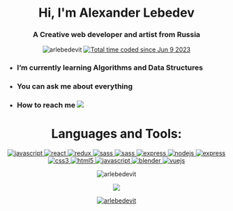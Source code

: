 
<h1 align="center">Hi, I'm Alexander Lebedev</h1>
<h3 align="center">A Creative web developer and artist from Russia</h3>

<p align="center">
<img src="https://komarev.com/ghpvc/?username=arlebedevit&label=Profile%20views&color=0e75b6&style=flat" alt="arlebedevit" />
<a align="center" href="https://wakatime.com/@d50225ab-63d0-458e-81f4-e50431c53a9b"><img src="https://wakatime.com/badge/user/d50225ab-63d0-458e-81f4-e50431c53a9b.svg" alt="Total time coded since Jun 9 2023" /></a>
</p>

- ### I’m currently learning **Algorithms and Data Structures**
- ### You can ask me about **everything**
- ### How to reach me <a href="mailto:arlebedevit@gmail.com"><img src="https://img.shields.io/badge/mail-%230077B5.svg?&style=for-the-badge&logo=gmail&logoColor=white" /></a> 

<h1 align="center">Languages and Tools:</h1>
<p align="center">
<a href="https://developer.mozilla.org/en-US/docs/Web/JavaScript" target="_blank" rel="noreferrer">
  <img src="https://img.shields.io/badge/javascript-%23323330.svg?style=for-the-badge&logo=javascript&logoColor=%23F7DF1E" alt="javascript"/> 
</a>
  <a href="https://reactjs.org/" target="_blank" rel="noreferrer"> 
  <img src="https://img.shields.io/badge/react-%2320232a.svg?style=for-the-badge&logo=react&logoColor=%2361DAFB" alt="react"/> 
</a>
<a href="https://redux.js.org" target="_blank" rel="noreferrer"> 
  <img src="https://img.shields.io/badge/redux-%23593d88.svg?style=for-the-badge&logo=redux&logoColor=white" alt="redux"/> 
</a>
  <a href="https://sass-lang.com" target="_blank" rel="noreferrer"> 
  <img src="https://img.shields.io/badge/SASS-hotpink.svg?style=for-the-badge&logo=SASS&logoColor=white" alt="sass"/>
</a> 
  <a href="https://v3.ru.vuejs.org/ru/" target="_blank" rel="noreferrer"> 
  <img src="https://img.shields.io/badge/vuejs-%2335495e.svg?style=for-the-badge&logo=vuedotjs&logoColor=%234FC08D" alt="sass"/>
</a> 
<a href="https://threejs.org/" target="_blank" rel="noreferrer"> 
  <img src="https://img.shields.io/badge/threejs-black?style=for-the-badge&logo=three.js&logoColor=white" alt="express"/> 
</a>
  <a href="https://nodejs.org" target="_blank" rel="noreferrer"> 
  <img src="https://img.shields.io/badge/node.js-6DA55F?style=for-the-badge&logo=node.js&logoColor=white" alt="nodejs"/> 
</a> 
<a href="https://expressjs.com" target="_blank" rel="noreferrer"> 
  <img src="https://img.shields.io/badge/express.js-%23404d59.svg?style=for-the-badge&logo=express&logoColor=%2361DAFB" alt="express"/> 
</a>
<a href="https://www.w3schools.com/css/" target="_blank" rel="noreferrer"> 
  <img src="https://img.shields.io/badge/css3-%231572B6.svg?style=for-the-badge&logo=css3&logoColor=white" alt="css3"/> 
</a>
<a href="https://www.w3.org/html/" target="_blank" rel="noreferrer"> 
  <img src="https://img.shields.io/badge/html5-%23E34F26.svg?style=for-the-badge&logo=html5&logoColor=white" alt="html5"/>
</a> 
  <a href="https://www.docker.com/" target="_blank" rel="noreferrer">
  <img src="https://img.shields.io/badge/docker-%230db7ed.svg?style=for-the-badge&logo=docker&logoColor=white" alt="javascript"/> 
</a> 
  <a href="https://www.blender.org/" target="_blank" rel="noreferrer">
<img src="https://img.shields.io/badge/blender-%23F5792A.svg?style=for-the-badge&logo=blender&logoColor=white" alt="blender" />
</a> 
<a href="https://git-scm.com/" target="_blank" rel="noreferrer"> 
  <img src="https://img.shields.io/badge/git-%23F05033.svg?style=for-the-badge&logo=git&logoColor=white" alt="vuejs"/>
</a>
</p>
<p align="center">
  <img align="center" src="https://github-readme-stats.vercel.app/api/top-langs?username=arlebedevit&show_icons=true&theme=dark&title_color=ebebeb&text_color=ebebeb&hide_border=true&locale=en&layout=compact" alt="arlebedevit" />
</p>
<p align="center">
  <a href="https://leetcode.com/arlebedevit/" target="_blank" rel="noreferrer"> 
  <img align="center" src="https://leetcard.jacoblin.cool/ARLebedevIt?ext=heatmap" />
</a>
</p>
<p align="center">
  <a href="https://www.codewars.com/users/ARLebedevIt" target="_blank" rel="noreferrer"><img align="center" src="https://www.codewars.com/users/ARLebedevIt/badges/large" alt="arlebedevit" /></a>
</p>
